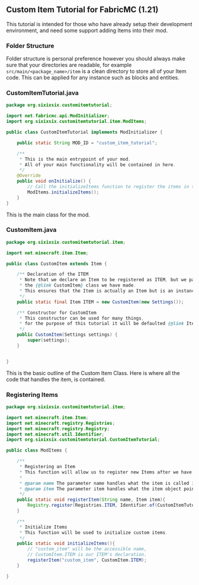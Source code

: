 ## Custom Item Tutorial for FabricMC (1.21)
This tutorial is intended for those who have already setup their development environment, and need some support adding Items into their mod.

### Folder Structure
Folder structure is personal preference however you should always make sure that your directories are readable, for example `src/main/<package_name>/item` is a clean directory to store all of your Item code.
This can be applied for any instance such as blocks and entities.

### CustomItemTutorial.java
```java
package org.sixixsix.customitemtutorial;

import net.fabricmc.api.ModInitializer;
import org.sixixsix.customitemtutorial.item.ModItems;

public class CustomItemTutorial implements ModInitializer {

    public static String MOD_ID = "custom_item_tutorial";

    /**
     * This is the main entrypoint of your mod.
     * All of your main functionality will be contained in here.
     */
    @Override
    public void onInitialize() {
        // Call the initializeItems function to register the items in the game.
        ModItems.initializeItems();
    }
}

```
This is the main class for the mod.

### CustomItem.java
```java
package org.sixixsix.customitemtutorial.item;

import net.minecraft.item.Item;

public class CustomItem extends Item {

    /** Declaration of the ITEM
     * Note that we declare an Item to be registered as ITEM, but we pass,
     * the {@link CustomItem} class we have made.
     * This ensures that the Item is actually an Item but is an instance of our CustomItem.
     */
    public static final Item ITEM = new CustomItem(new Settings());

    /** Constructor for CustomItem
     * This constructor can be used for many things,
     * for the purpose of this tutorial it will be defaulted {@link Item.Settings()}.
     */
    public CustomItem(Settings settings) {
        super(settings);
    }


}

```
This is the basic outline of the Custom Item Class. Here is where all the code that handles the item, is contained.

### Registering Items
```java
package org.sixixsix.customitemtutorial.item;

import net.minecraft.item.Item;
import net.minecraft.registry.Registries;
import net.minecraft.registry.Registry;
import net.minecraft.util.Identifier;
import org.sixixsix.customitemtutorial.CustomItemTutorial;

public class ModItems {

    /**
     * Registering an Item
     * This function will allow us to register new Items after we have created them.
     *
     * @param name The parameter name handles what the item is called in the registry.
     * @param item The parameter item handles what the item object points to.
     */
    public static void registerItem(String name, Item item){
        Registry.register(Registries.ITEM, Identifier.of(CustomItemTutorial.MOD_ID, name), item);
    }

    /**
     * Initialize Items
     * This function will be used to initialize custom items.
     */
    public static void initializeItems(){
        // "custom_item" will be the accessible name,
        // CustomItem.ITEM is our ITEM's declaration.
        registerItem("custom_item", CustomItem.ITEM);
    }

}

```
